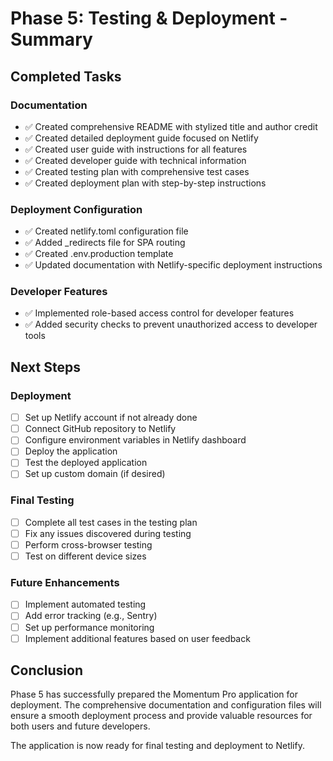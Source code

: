 # Phase 5: Testing & Deployment - Summary

## Completed Tasks

### Documentation
- ✅ Created comprehensive README with stylized title and author credit
- ✅ Created detailed deployment guide focused on Netlify
- ✅ Created user guide with instructions for all features
- ✅ Created developer guide with technical information
- ✅ Created testing plan with comprehensive test cases
- ✅ Created deployment plan with step-by-step instructions

### Deployment Configuration
- ✅ Created netlify.toml configuration file
- ✅ Added _redirects file for SPA routing
- ✅ Created .env.production template
- ✅ Updated documentation with Netlify-specific deployment instructions

### Developer Features
- ✅ Implemented role-based access control for developer features
- ✅ Added security checks to prevent unauthorized access to developer tools

## Next Steps

### Deployment
- [ ] Set up Netlify account if not already done
- [ ] Connect GitHub repository to Netlify
- [ ] Configure environment variables in Netlify dashboard
- [ ] Deploy the application
- [ ] Test the deployed application
- [ ] Set up custom domain (if desired)

### Final Testing
- [ ] Complete all test cases in the testing plan
- [ ] Fix any issues discovered during testing
- [ ] Perform cross-browser testing
- [ ] Test on different device sizes

### Future Enhancements
- [ ] Implement automated testing
- [ ] Add error tracking (e.g., Sentry)
- [ ] Set up performance monitoring
- [ ] Implement additional features based on user feedback

## Conclusion

Phase 5 has successfully prepared the Momentum Pro application for deployment. The comprehensive documentation and configuration files will ensure a smooth deployment process and provide valuable resources for both users and future developers.

The application is now ready for final testing and deployment to Netlify.